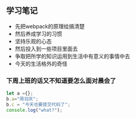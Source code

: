 ## 学习笔记
* 先把webpack的原理给搞清楚
* 然后养成学习的习惯
* 坚持乐观的心态
* 然后投入到一些项目里面去
* 争取把所学的知识运用到生活中有意义的事情中去
* 今天的生活格外的奇怪
### 下周上班的话又不知道要怎么面对晨会了
```javascript
let a ={};
b.a="周羽庆";
b.c = "今天也要提交代码了";
console.log("what?");
```
